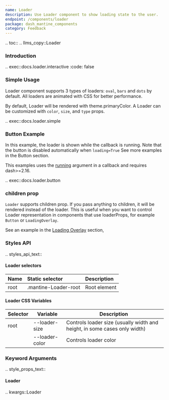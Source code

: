 ```yaml
---
name: Loader
description: Use Loader component to show loading state to the user.
endpoint: /components/loader
package: dash_mantine_components
category: Feedback
---
```


.. toc::
.. llms_copy::Loader

### Introduction

.. exec::docs.loader.interactive
    :code: false

### Simple Usage
Loader component supports 3 types of loaders: `oval`, `bars` and `dots` by default. All loaders are animated with CSS for better performance.

By default, Loader will be rendered with theme.primaryColor. A Loader can be customized with `color`, `size`, and
`type` props.

.. exec::docs.loader.simple

### Button Example
In this example, the loader is shown while the callback is running.   Note that the button is disabled automatically when `loading=True`
See more examples in the Button section.

This examples uses the [running](https://dash.plotly.com/advanced-callbacks#updating-component-properties-when-a-callback-is-running)
argument in a callback and requires dash>=2.16.


.. exec::docs.loader.button

### children prop

`Loader` supports children prop. If you pass anything to children, it will be rendered instead of the loader. This is 
useful when you want to control Loader representation in components that use loaderProps, for example `Button` or `LoadingOverlay`.

See an example in the [Loading Overlay](/components/loadingoverlay) section,


### Styles API

.. styles_api_text::

#### Loader selectors

| Name        | Static selector      | Description                                      |
|:------------|:---------------------|:-------------------------------------------------|
| root        | .mantine-Loader-root | Root element                                     |


#### Loader CSS Variables

| Selector | Variable         | Description                                                         |
|----------|------------------|---------------------------------------------------------------------|
| root     | --loader-size    | Controls loader size (usually width and height, in some cases only width) |
|          | --loader-color   | Controls loader color                                              |



### Keyword Arguments
.. style_props_text::

#### Loader

.. kwargs::Loader
